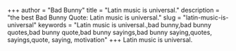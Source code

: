 +++
author = "Bad Bunny"
title = "Latin music is universal."
description = "the best Bad Bunny Quote: Latin music is universal."
slug = "latin-music-is-universal"
keywords = "Latin music is universal.,bad bunny,bad bunny quotes,bad bunny quote,bad bunny sayings,bad bunny saying,quotes, sayings,quote, saying, motivation"
+++
Latin music is universal.
